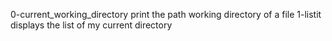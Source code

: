0-current_working_directory print the path working directory of a file
1-listit displays the list of my current directory
